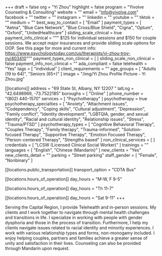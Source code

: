 +++
draft = false
org = "Yi Zhou"
highlight = false
program = "Yivolve Counseling & Consulting"
website = ""
email = "info@yivolve.com"
facebook = ""
twitter = ""
instagram = ""
linkedin = ""
youtube = ""
tiktok = ""
medium = ""
best_way_to_contact = [ "Email" ]
payment_types = [
  "Aetna",
  "Blue Care Network",
  "Blue Cross/Blue Shield",
  "Cigna",
  "Optum",
  "Oxford",
  "UnitedHealthcare"
]
sliding_scale_clinical = true
payment_info_clinical = """
$125 for individual sessions and $150 for couple sessions.
We accept major insurances and provide sliding scale options for OOP.
See this page for more and current info: https://www.psychologytoday.com/us/therapists/yi-zhou-troy-ny/403410"""
payment_types_non_clinical = [ ]
sliding_scale_non_clinical = false
payment_info_non_clinical = ""
ada_compliant = false
telehealth = "Yes"
tags = [ "individual" ]
client_requirements = ""
age_groups = [ "Adults (19 to 64)", "Seniors (65+)" ]
image = "/img/Yi Zhou Profile Picture - Yi Zhou.jpg"

[[locations]]
address = "69 State St, Albany, NY 12207 "
latLng = "42.6498969, -73.7522185"
boroughs = [ "Online" ]
phone_number = "‪(802) 440-1570"
services = [ "Psychotherapy" ]
psychotherapy = true
psychotherapy_specialties = [
  "Anxiety",
  "Attachment issues",
  "Codependency",
  "Coping skills",
  "Cultural adjustment",
  "Depression",
  "Family conflict",
  "Identity development",
  "LGBTQIA, gender, and sexual identity",
  "Racial and cultural identity",
  "Relationship issues",
  "Stress",
  "Trauma/PTSD"
]
psychotherapy_types = [
  "Cognitive Behavioral Therapy",
  "Couples Therapy",
  "Family therapy",
  "Trauma-informed",
  "Solution-focused Therapy",
  "Supportive Therapy",
  "Emotion Focused Therapy",
  "Person-centered Therapy",
  "Strengths based"
]
non_clinical_services = [ ]
credentials = [ "LCSW (Licensed Clinical Social Worker)" ]
trainings = ""
languages = [ "English", "Chinese (Mandarin)" ]
new_clients = "Yes"
new_clients_detail = ""
parking = "Street parking"
staff_gender = [ "Female", "Nonbinary" ]

  [[locations.public_transportation]]
  transport_option = "CDTA Bus"

  [[locations.hours_of_operation]]
  day_hours = "M-W, F 9-5"

  [[locations.hours_of_operation]]
  day_hours = "Th 11-7"

  [[locations.hours_of_operation]]
  day_hours = "Sat 9-11"
+++


Serving the Capital Region, I provide Telehealth and in-person sessions. My clients and I work together to navigate through mental health challenges and transitions in life. I specialize in working with people with gender dysphoria and those in the process of transition. Furthermore, I help my clients navigate issues related to racial identity and minority experiences. I work with various relationship types and forms, non-monogamy included. I enjoy helping couples, partners and families achieve a greater sense of unity and satisfaction in their lives. Counseling can also be provided through Mandarin upon request.
